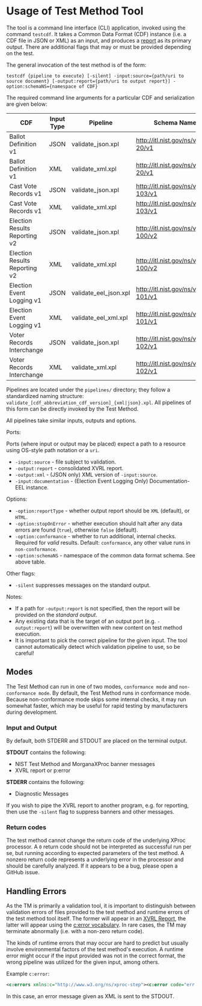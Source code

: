 # Usage of Test Method Tool

The tool is a command line interface (CLI) application, invoked using the command `testcdf`. It takes a Common Data Format (CDF) instance (i.e. a CDF file in JSON or XML) as an input, and produces a [report](REPORT.md) as its primary output. There are additional flags that may or must be provided depending on the test.

The general invocation of the test method is of the form:

`testcdf {pipeline to execute} [-silent] -input:source={path/uri to source document} [-output:report={path/uri to output report}] -option:schemaNS={namespace of CDF}`

The required command line arguments for a particular CDF and serialization are given below:

| CDF                           | Input Type | Pipeline              | Schema Namespace                          |
|-------------------------------|------------|-----------------------|-------------------------------------------|
| Ballot Definition v1          | JSON       | validate_json.xpl     | http://itl.nist.gov/ns/voting/1500-20/v1  |
| Ballot Definition v1          | XML        | validate_xml.xpl      | http://itl.nist.gov/ns/voting/1500-20/v1  |
| Cast Vote Records v1          | JSON       | validate_json.xpl     | http://itl.nist.gov/ns/voting/1500-103/v1 |
| Cast Vote Records v1          | XML        | validate_xml.xpl      | http://itl.nist.gov/ns/voting/1500-103/v1 |
| Election Results Reporting v2 | JSON       | validate_json.xpl     | http://itl.nist.gov/ns/voting/1500-100/v2 |
| Election Results Reporting v2 | XML        | validate_xml.xpl      | http://itl.nist.gov/ns/voting/1500-100/v2 |
| Election Event Logging v1     | JSON       | validate_eel_json.xpl | http://itl.nist.gov/ns/voting/1500-101/v1 |
| Election Event Logging v1     | XML        | validate_eel_xml.xpl  | http://itl.nist.gov/ns/voting/1500-101/v1 |
| Voter Records Interchange     | JSON       | validate_json.xpl     | http://itl.nist.gov/ns/voting/1500-102/v1 |
| Voter Records Interchange     | XML        | validate_xml.xpl      | http://itl.nist.gov/ns/voting/1500-102/v1 |

Pipelines are located under the `pipelines/` directory; they follow a standardized naming structure: `validate_[cdf_abbreviation_cdf_version]_{xml|json}.xpl`. All pipelines of this form can be directly invoked by the Test Method.

All pipelines take similar inputs, outputs and options.  

Ports:

Ports (where input or output may be placed) expect a path to a resource using OS-style path notation or a `uri`.

- `-input:source` -  file subject to validation.
- `-output:report` - consolidated XVRL report.
- `-output:xml` - (JSON only) XML version of `-input:source`.
- `-input:documentation` - (Election Event Logging Only) Documentation-EEL instance.

Options:

- `-option:reportType` - whether output report should be `XML` (default), or `HTML`.
- `-option:stopOnError` - whether execution should halt after any data errors are found (`true`), otherwise `false` (default). 
- `-option:conformance` - whether to run additional, internal checks. Required for *valid* results. Default: `conformance`, any other value runs in `non-conformance`.
- `-option:schemaNS` - namespace of the common data format schema. See above table.

Other flags:

- `-silent` suppresses messages on the standard output.

Notes:

- If a path for `-output:report` is not specified, then the report will be provided on the *standard output*.
- Any existing data that is the target of an output port (e.g. `-output:report`) will be overwritten with new content on test method execution.
- It is important to pick the correct pipeline for the given input. The tool cannot automatically detect which validation pipeline to use, so be careful!

[^eel]: EEL require an additional parameter to be passed. See `-input:documentation` above.

## Modes

The Test Method can run in one of two modes, `conformance mode` and `non-conformance mode`. By default, the Test Method runs in conformance mode. Because non-conformance mode skips some internal checks, it may run somewhat faster, which may be useful for rapid testing by manufacturers during development.

### Input and Output

By default, both STDERR and STDOUT are placed on the terminal output.

**STDOUT** contains the following:

- NIST Test Method and MorganaXProc banner messages
- XVRL report or p:error

**STDERR** contains the following:

- Diagnostic Messages

If you wish to pipe the XVRL report to another program, e.g. for reporting, then use the `-silent` flag to suppress banners and other messages.

### Return codes

The test method cannot change the return code of the underlying XProc processor. A `0` return code should not be interpreted as successful run per se, but running according to expected parameters of the test method. A nonzero return code represents a underlying error in the processor and should be carefully analyzed. If it appears to be a bug, please open a GitHub issue.

## Handling Errors

As the TM is primarily a validation tool, it is important to distinguish between validation errors of files provided to the test method and runtime errors of the test method tool itself. The former will appear in an [XVRL Report](REPORT.md), the latter will appear using the [c:error vocabulary](https://spec.xproc.org/3.0/xproc/#cv.errors). In rare cases, the TM may terminate abnormally (i.e. with a non-zero return code).

The kinds of runtime errors that may occur are hard to predict but usually involve environmental factors of the test method's execution. A runtime error might occur if the input provided was not in the correct format, the wrong pipeline was utilized for the given input, among others.

Example `c:error`:

```xml
<c:errors xmlns:c="http://www.w3.org/ns/xproc-step"><c:error code="err:XD0038" name="json-validation" type="p:validate-with-json-schema" href="file:///C:/xproc-test-method/BUILD/pipelines/validate_eel_json.xpl" line="12" column="98" xmlns:p="http://www.w3.org/ns/xproc" xmlns:err="http://www.w3.org/ns/xproc-error"><message>Document with mediatype 'application/octet-stream' is not accepted by port 'source'.</message></c:error></c:errors>
```

In this case, an error message given as XML is sent to the STDOUT. 
